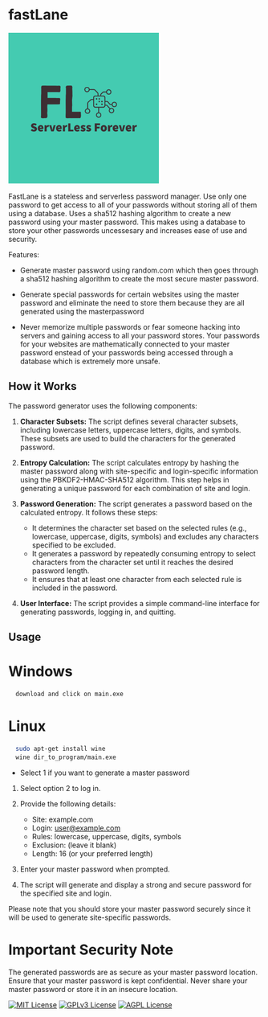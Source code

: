 # fastLane 

<img src="https://github.com/SriLikesToSing/fastLane/blob/main/src/fastLane.png" width="300" height="300">

FastLane is a stateless and serverless password manager. Use only one password to get access to all of your passwords without storing all of them using a database. Uses a sha512 hashing algorithm to create a new password using your master password. This makes using a database to store your other passwords uncessesary and increases ease of use and security. 

Features:

  - Generate master password using random.com which then goes through a sha512 hashing algorithm to create the most secure master password. 
  
 - Generate special passwords for certain websites using the master password and eliminate the need to store them because they are all generated using the masterpassword
   
- Never memorize multiple passwords or fear someone hacking into servers and gaining access to all your password stores. Your passwords for your websites are mathematically connected to your master password enstead of your passwords being accessed through a database which is extremely more unsafe. 

## How it Works

The password generator uses the following components:

1. **Character Subsets:** The script defines several character subsets, including lowercase letters, uppercase letters, digits, and symbols. These subsets are used to build the characters for the generated password.

2. **Entropy Calculation:** The script calculates entropy by hashing the master password along with site-specific and login-specific information using the PBKDF2-HMAC-SHA512 algorithm. This step helps in generating a unique password for each combination of site and login.

3. **Password Generation:** The script generates a password based on the calculated entropy. It follows these steps:
   - It determines the character set based on the selected rules (e.g., lowercase, uppercase, digits, symbols) and excludes any characters specified to be excluded.
   - It generates a password by repeatedly consuming entropy to select characters from the character set until it reaches the desired password length.
   - It ensures that at least one character from each selected rule is included in the password.

4. **User Interface:** The script provides a simple command-line interface for generating passwords, logging in, and quitting.


## Usage

# Windows

```bash
  download and click on main.exe 
```

# Linux

```bash
  sudo apt-get install wine
  wine dir_to_program/main.exe
```
- Select 1 if you want to generate a master password
  
1. Select option 2 to log in.

2. Provide the following details:
    - Site: example.com
    - Login: user@example.com
    - Rules: lowercase, uppercase, digits, symbols
    - Exclusion: (leave it blank)
    - Length: 16 (or your preferred length)
  
3. Enter your master password when prompted.

4. The script will generate and display a strong and secure password for the specified site and login.

Please note that you should store your master password securely since it will be used to generate site-specific passwords.

# Important Security Note
The generated passwords are as secure as your master password location. Ensure that your master password is kept confidential. Never share your master password or store it in an insecure location.


[![MIT License](https://img.shields.io/badge/License-MIT-green.svg)](https://choosealicense.com/licenses/mit/)
[![GPLv3 License](https://img.shields.io/badge/License-GPL%20v3-yellow.svg)](https://opensource.org/licenses/)
[![AGPL License](https://img.shields.io/badge/license-AGPL-blue.svg)](http://www.gnu.org/licenses/agpl-3.0)


